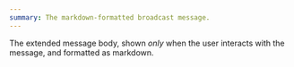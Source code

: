 ```yaml
---
summary: The markdown-formatted broadcast message.
---
```


The extended message body, shown *only* when the user interacts with the message, and formatted as markdown.
